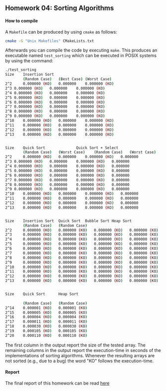 ## Homework 04: Sorting Algorithms

#### How to compile

A `Makefile` can be produced by using `cmake` as follows:

```bash
cmake -G "Unix Makefiles" CMakeLists.txt 
```

Afterwards you can compile the code by executing `make`. This produces an executable named `test_sorting` which can be executed in POSIX systems by using the command:

```bash
./test_sorting
Size	Insertion Sort	          	        
    	(Random Case)	(Best Case)	(Worst Case)
2^2 	0.000000 (KO)	0.000000	0.000000 (KO)
2^3	0.000000 (KO)	0.000000	0.000000 (KO)
2^4	0.000000 (KO)	0.000000	0.000000 (KO)
2^5	0.000000 (KO)	0.000000	0.000000 (KO)
2^6	0.000000 (KO)	0.000000	0.000000 (KO)
2^7	0.000000 (KO)	0.000000	0.000000 (KO)
2^8	0.000000 (KO)	0.000000	0.000000 (KO)
2^9	0.000000 (KO)	0.000000	0.000000 (KO)
2^10	0.000000 (KO)	0.000000	0.000000 (KO)
2^11	0.000000 (KO)	0.000000	0.000000 (KO)
2^12	0.000000 (KO)	0.000000	0.000000 (KO)
2^13	0.000000 (KO)	0.000000	0.000000 (KO)


Size	Quick Sort	          	Quick Sort + Select
    	(Random Case)	(Worst Case)	(Random Case)	(Worst Case)
2^2 	0.000000 (KO)	0.000000	0.000000 (KO)	0.000000
2^3	0.000000 (KO)	0.000000	0.000000 (KO)	0.000000
2^4	0.000000 (KO)	0.000000	0.000000 (KO)	0.000000
2^5	0.000000 (KO)	0.000000	0.000000 (KO)	0.000000
2^6	0.000000 (KO)	0.000000	0.000000 (KO)	0.000000
2^7	0.000000 (KO)	0.000000	0.000000 (KO)	0.000000
2^8	0.000000 (KO)	0.000000	0.000000 (KO)	0.000000
2^9	0.000000 (KO)	0.000000	0.000000 (KO)	0.000000
2^10	0.000000 (KO)	0.000000	0.000000 (KO)	0.000000
2^11	0.000000 (KO)	0.000000	0.000000 (KO)	0.000000
2^12	0.000000 (KO)	0.000000	0.000000 (KO)	0.000000
2^13	0.000000 (KO)	0.000000	0.000000 (KO)	0.000000


Size	Insertion Sort	Quick Sort	Bubble Sort	Heap Sort
    	(Random Case)	(Random Case)			
2^2 	0.000000 (KO)	0.000000 (KO)	0.000000 (KO)	0.000000 (KO)	
2^3 	0.000000 (KO)	0.000000 (KO)	0.000000 (KO)	0.000000 (KO)	
2^4 	0.000000 (KO)	0.000000 (KO)	0.000000 (KO)	0.000000 (KO)	
2^5 	0.000000 (KO)	0.000000 (KO)	0.000000 (KO)	0.000000 (KO)	
2^6 	0.000000 (KO)	0.000000 (KO)	0.000000 (KO)	0.000000 (KO)	
2^7 	0.000000 (KO)	0.000000 (KO)	0.000000 (KO)	0.000000 (KO)	
2^8 	0.000000 (KO)	0.000000 (KO)	0.000000 (KO)	0.000000 (KO)	
2^9 	0.000000 (KO)	0.000000 (KO)	0.000000 (KO)	0.000000 (KO)	
2^10	0.000000 (KO)	0.000000 (KO)	0.000000 (KO)	0.000000 (KO)	
2^11	0.000000 (KO)	0.000000 (KO)	0.000000 (KO)	0.000000 (KO)	
2^12	0.000000 (KO)	0.000000 (KO)	0.000000 (KO)	0.000000 (KO)	
2^13	0.000000 (KO)	0.000000 (KO)	0.000000 (KO)	0.000000 (KO)	


Size	Quick Sort  	Heap Sort
			  
    	(Random Case)	(Random Case)
2^14	0.000001 (KO)	0.000001 (KO)	
2^15	0.000005 (KO)	0.000005 (KO)	
2^16	0.000004 (KO)	0.000004 (KO)	
2^17	0.000011 (KO)	0.000011 (KO)	
2^18	0.000030 (KO)	0.000030 (KO)	
2^19	0.000105 (KO)	0.000105 (KO)	
2^20	0.000110 (KO)	0.000110 (KO)	
```
The first column in the output report the size of the tested array. The remaining columns in the output report the execution-time in seconds of the implementations of sorting algorithms. Whenever the resulting arrays are not sorted (e.g., due to a bug) the word "KO" follows the execution-time.

#### Report

The final report of this homework can be read [here](https://github.com/RobertoCorti/Algorithmic-Design/blob/master/homeworks/homework_4/report/report.pdf)